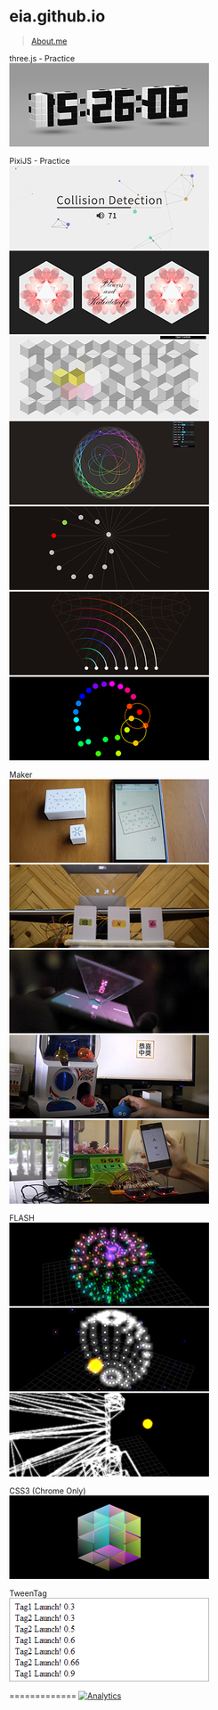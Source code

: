 eia.github.io
=============
> [About.me](http:about.me/eia) <br/>


three.js - Practice<br/>
[![alt](threejs/170719/demo_359x150.jpg)](http://eia.github.io/threejs/170719/?s=io)

PixiJS - Practice <br/>
[![alt](pixijs/170613/demo_359x150.jpg)](http://eia.github.io/pixijs/170613/)
[![alt](pixijs/170419/demo_359x150.jpg)](http://eia.github.io/pixijs/170419/)
[![alt](pixijs/170329/demo_359x150.jpg)](http://eia.github.io/pixijs/170329/)
[![alt](pixijs/170320/demo_359x150.jpg)](http://eia.github.io/pixijs/170320/)
[![alt](pixijs/170317/demo_359x150.jpg)](http://eia.github.io/pixijs/170317/)
[![alt](pixijs/160913/demo_359x150.jpg)](http://eia.github.io/pixijs/160913/)
[![alt](pixijs/160906/demo_359x150.jpg)](http://eia.github.io/pixijs/160906/)

Maker <br/>
[![alt](demo/170917/demo_359x150.jpg)](http://eia.github.io/demo/170917/)
[![alt](demo/160406/demo_359x150.jpg)](http://eia.github.io/demo/160406/)
[![alt](demo/160224/demo_359x150.jpg)](http://eia.github.io/demo/160224/)
[![alt](demo/150805/demo_359x150.jpg)](http://eia.github.io/demo/150805/)
[![alt](demo/150525/demo_359x150.jpg)](http://eia.github.io/demo/150525/)

FLASH <br/>
[![alt](demo/130822/demo_359x150.jpg)](http://eia.github.io/demo/130822/)
[![alt](demo/130823/demo_359x150.jpg)](http://eia.github.io/demo/130823/)
[![alt](demo/130824/demo_359x150.jpg)](http://eia.github.io/demo/130824/)

CSS3 (Chrome Only) <br/>
[![alt](demo/131203/demo_359x150.jpg)](http://eia.github.io/demo/131203/lv11.html)

TweenTag <br/>
[![alt](demo/140819/demo_359x150.jpg)](http://eia.github.io/demo/140819/demo.html)

=============
[![Analytics](https://ga-beacon.appspot.com/UA-17772443-6/index)](https://github.com/igrigorik/ga-beacon)